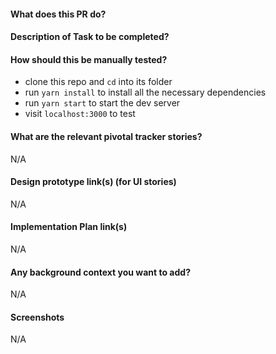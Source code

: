 #### What does this PR do?


#### Description of Task to be completed?


#### How should this be manually tested?
- clone this repo and `cd` into its folder
- run `yarn install` to install all the necessary dependencies
- run `yarn start` to start the dev server
- visit `localhost:3000` to test

#### What are the relevant pivotal tracker stories?
N/A

#### Design prototype link(s) (for UI stories)
N/A

#### Implementation Plan link(s)
N/A

#### Any background context you want to add?
N/A

#### Screenshots
 N/A

